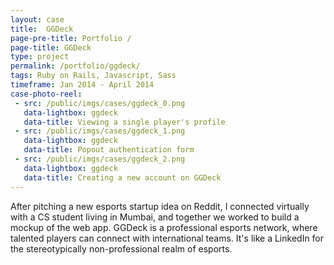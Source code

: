 ```yaml
---
layout: case
title:  GGDeck
page-pre-title: Portfolio /
page-title: GGDeck
type: project
permalink: /portfolio/ggdeck/
tags: Ruby on Rails, Javascript, Sass
timeframe: Jan 2014 - April 2014
case-photo-reel:
 - src: /public/imgs/cases/ggdeck_0.png
   data-lightbox: ggdeck
   data-title: Viewing a single player's profile
 - src: /public/imgs/cases/ggdeck_1.png
   data-lightbox: ggdeck
   data-title: Popout authentication form
 - src: /public/imgs/cases/ggdeck_2.png
   data-lightbox: ggdeck
   data-title: Creating a new account on GGDeck
---
```


After pitching a new esports startup idea on Reddit, I connected virtually with a CS student living in Mumbai, and together we worked to build a mockup of the web app.  GGDeck is a professional esports network, where talented players can connect with international teams.  It's like a LinkedIn for the stereotypically non-professional realm of esports.
